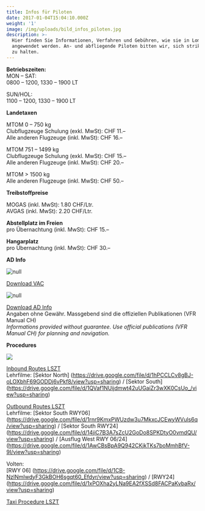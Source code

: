 ```yaml
---
title: Infos für Piloten
date: 2017-01-04T15:04:10.000Z
weight: '1'
image: /img/uploads/bild_infos_piloten.jpg
description: >-
  Hier finden Sie Informationen, Verfahren und Gebühren, wie sie in Lommis LSZT
  angewendet werden. An- und abfliegende Piloten bitten wir, sich strikt daran
  zu halten.
---
```

**Betriebszeiten:**\
MON – SAT: \
0800 – 1200, 1330 – 1900 LT

SUN/HOL: \
1100 – 1200, 1330 – 1900 LT

**Landetaxen**

MTOM 0 – 750 kg\
Clubflugzeuge Schulung (exkl. MwSt): CHF 11.–\
Alle anderen Flugzeuge (inkl. MwSt): CHF 16.–

MTOM 751 – 1499 kg\
Clubflugzeuge Schulung (exkl. MwSt): CHF 15.–\
Alle anderen Flugzeuge (inkl. MwSt): CHF 20.–

MTOM > 1500 kg\
Alle anderen Flugzeuge (inkl. MwSt): CHF 50.–

**Treibstoffpreise**

MOGAS (inkl. MwSt): 1.80 CHF/Ltr.\
AVGAS (inkl. MwSt): 2.20 CHF/Ltr.

**Abstellplatz im Freien**\
pro Übernachtung (inkl. MwSt): CHF 15.–

**Hangarplatz**\
pro Übernachtung (inkl. MwSt): CHF 30.–

**AD Info**

![null](/img/uploads/bild_piloteninfos_vac.jpg)

[Download VAC](https://drive.google.com/a/mfgt.ch/file/d/1jEGnBAYojDRh-UdCEI4TGfauzU7eSCtn/view?usp=sharing)

![null](/img/uploads/bild_piloteninfos_ad-info.jpg)

[Download AD Info](https://drive.google.com/a/mfgt.ch/file/d/1iQBUCZ45rKlyD6w3_GW4NHezcb4X2PJy/view?usp=sharing)\
Angaben ohne Gewähr. Massgebend sind die offiziellen Publikationen (VFR Manual CH)\
_Informations provided without guarantee. Use official publications (VFR Manual CH) for planning and navigation._

**Procedures**

![](/img/uploads/procedures_lszt.jpg)

[Inbound Routes LSZT](https://drive.google.com/file/d/1d8UVHCGiqjMR2tMUOBpgCl7uYSXp3uGa/view?usp=sharing)\
Lehrfilme:
[Sektor North] (https://drive.google.com/file/d/1hPCCLCv8gBJ-oLOXbhF69GODDj6vPkf8/view?usp=sharing) /
[Sektor South] (https://drive.google.com/file/d/1QVaf1NUijdmwt42uUGaiZr3wXK0CsUo_/view?usp=sharing)

[Outbound Routes LSZT](https://drive.google.com/file/d/1NTJTW3UWWaIlhc71hVdiJDP64bapPgJw/view?usp=sharing)\
Lehrfilme:
[Sektor South RWY06] (https://drive.google.com/file/d/1rnr9KmxPWUzdw3u7MkxcJCEwyWVuls6q/view?usp=sharing) /
[Sektor South RWY24] (https://drive.google.com/file/d/14jiC7B3A7sZcU2GoDo8SPKDtyO0vmdQU/view?usp=sharing) /
[Ausflug West RWY 06/24] (https://drive.google.com/file/d/1AwCBsBpA9Q942CKjkTKs7boMmhBfV-9I/view?usp=sharing)

Volten:\
[RWY 06] (https://drive.google.com/file/d/1CB-NzlNmIwdyF3GkBOH6sgqt60_Efdyr/view?usp=sharing) /
[RWY24] (https://drive.google.com/file/d/1xPOXha2yLNa9EA2fXSSd8FACPaKvbaRx/view?usp=sharing)

[Taxi Procedure LSZT](https://drive.google.com/file/d/1rWDYeAsZXxdyQ9J7Eitw-9UjbS6IOofc/view?usp=sharing)
